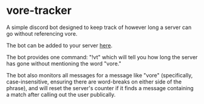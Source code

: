 # vore-tracker
A simple discord bot designed to keep track of however long a server can go without referencing vore.

The bot can be added to your server [here](https://discordapp.com/oauth2/authorize?client_id=355144450437021697&scope=bot&permissions=3072).

The bot provides one command: "!vt" which will tell you how long the server has gone without mentioning the word "vore."

The bot also monitors all messages for a message like "vore" (specifically, case-insensitive, ensuring there are word-breaks on either side of the phrase), and will reset the server's counter if it finds a message containing a match after calling out the user publically.

